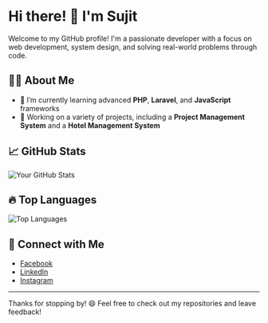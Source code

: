 # Hi there! 👋 I'm Sujit

Welcome to my GitHub profile! I'm a passionate developer with a focus on web development, system design, and solving real-world problems through code.

## 👨‍💻 About Me

- 🌱 I’m currently learning advanced **PHP**, **Laravel**, and **JavaScript** frameworks
- 💼 Working on a variety of projects, including a **Project Management System** and a **Hotel Management System**
<!-- - 🔭 I’m also exploring cloud services and improving my knowledge of **DevOps** -->
<!-- - ⚡ Fun Fact: I enjoy combining economics concepts with programming challenges in my spare time! -->

<!-- ## 🛠️ Technologies and Tools

- **Languages:** PHP, JavaScript, HTML5, CSS3, SQL
- **Frameworks:** Laravel, Tailwind CSS, Bootstrap
- **Databases:** MySQL, SQLite
- **Tools:** Git, GitHub, Composer, Docker, NPM
- **Others:** REST APIs, Blade, Tailwind UI -->

## 📈 GitHub Stats

![Your GitHub Stats](https://github-readme-stats.vercel.app/api?username=suzt-0&show_icons=true&theme=radical)

## 🔥 Top Languages

![Top Languages](https://github-readme-stats.vercel.app/api/top-langs/?username=suzt-0&layout=compact&theme=radical)
<!-- 
## 🚀 Projects

Here are some of the key projects I've worked on:

- [**Project Management System**](https://github.com/suzt-0/project-management-system): A Laravel-based system for managing tasks, teams, and projects.
- [**Hotel Management System**](https://github.com/suzt-0/hotel-management-system): A PHP-based hotel record-keeping system.
- [**Portfolio Website**](https://github.com/suzt-0/portfolio-website): My personal website showcasing my work and skills. -->

## 🤝 Connect with Me

- [Facebook](https://www.facebook.com/SujitBhattarai2000)
- [LinkedIn](https://np.linkedin.com/in/sujit-bhattarai-617b28237?trk=public_profile_samename-profile)
- [Instagram](https://www.instagram.com/sujitbhtr2000/)


---

Thanks for stopping by! 😄 Feel free to check out my repositories and leave feedback!
